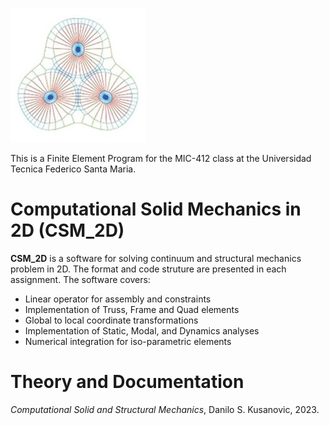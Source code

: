 ![CSM_2D Logo](./Logo.jpg)

This is a Finite Element Program for the MIC-412 class at the Universidad Tecnica Federico Santa Maria.

Computational Solid Mechanics in 2D (CSM_2D)
============================================

**CSM_2D** is a software for solving continuum and structural mechanics problem in 2D. The format and code struture are presented in each assignment. The software covers:
    
* Linear operator for assembly and constraints
* Implementation of Truss, Frame and Quad elements
* Global to local coordinate transformations
* Implementation of Static, Modal, and Dynamics analyses
* Numerical integration for iso-parametric elements
    
Theory and Documentation 
========================
*Computational Solid and Structural Mechanics*, Danilo S. Kusanovic, 2023.
